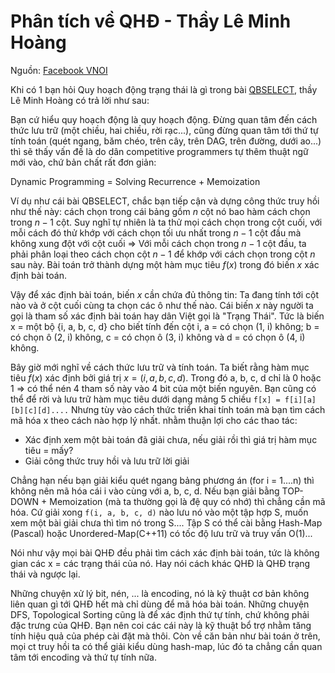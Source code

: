 # Phân tích về QHĐ - Thầy Lê Minh Hoàng

Nguồn: [Facebook VNOI](https://www.facebook.com/groups/163215593699283/permalink/1324060410948123/)

Khi có 1 bạn hỏi Quy hoạch động trạng thái là gì trong bài [QBSELECT](https://oj.vnoi.info/problem/QBSELECT), thầy Lê Minh Hoàng có trả lời như sau:

Bạn cứ hiểu quy hoạch động là quy hoạch động. Đừng quan tâm đến cách thức lưu trữ (một chiều, hai chiều, rời rạc...), cũng đừng quan tâm tới thứ tự tính toán (quét ngang, băm chéo, trên cây, trên DAG, trên đường, dưới ao...) thì sẽ thấy vấn đề là do dân competitive programmers tự thêm thuật ngữ mới vào, chứ bản chất rất đơn giản:

Dynamic Programming = Solving Recurrence + Memoization

Ví dụ như cái bài QBSELECT, chắc bạn tiếp cận và dựng công thức truy hồi như thế này: cách chọn trong cái bảng gồm $n$ cột nó bao hàm cách chọn trong $n - 1$ cột. Suy nghĩ tự nhiên là ta thử mọi cách chọn trong cột cuối, với mỗi cách đó thử khớp với cách chọn tối ưu nhất trong $n - 1$ cột đầu mà không xung đột với cột cuối => Với mỗi cách chọn trong $n - 1$ cột đầu, ta phải phân loại theo cách chọn cột $n - 1$ để khớp với cách chọn trong cột $n$ sau này. Bài toán trở thành dựng một hàm mục tiêu $f(x)$ trong đó biến $x$ xác định bài toán.

Vậy để xác định bài toán, biến $x$ cần chứa đủ thông tin: Ta đang tính tới cột nào và ở cột cuối cùng ta chọn các ô như thế nào. Cái biến $x$ này người ta gọi là tham số xác định bài toán hay dân Việt gọi là "Trạng Thái". Tức là biến x = một bộ {i, a, b, c, d} cho biết tính đến cột i, a = có chọn (1, i) không; b = có chọn ô (2, i) không, c = có chọn ô (3, i) không và d = có chọn ô (4, i) không.

Bây giờ mới nghĩ về cách thức lưu trữ và tính toán. Ta biết rằng hàm mục tiêu $f(x)$ xác định bởi giá trị $x = (i, a, b, c, d)$. Trong đó a, b, c, d chỉ là 0 hoặc 1 => có thể nén 4 tham số này vào 4 bit của một biến nguyên. Bạn cũng có thể để rời và lưu trữ hàm mục tiêu dưới dạng mảng 5 chiều `f[x] = f[i][a][b][c][d]....` Nhưng tùy vào cách thức triển khai tính toán mà bạn tìm cách mã hóa x theo cách nào hợp lý nhất. nhằm thuận lợi cho các thao tác:

- Xác định xem một bài toán đã giải chưa, nếu giải rồi thì giá trị hàm mục tiêu = mấy?
- Giải công thức truy hồi và lưu trữ lời giải

Chẳng hạn nếu bạn giải kiểu quét ngang bảng phương án (for i = 1....n) thì không nên mã hóa cái i vào cùng với a, b, c, d. Nếu bạn giải bằng TOP-DOWN + Memoization (mà ta thường gọi là đệ quy có nhớ) thì chẳng cần mã hóa. Cứ giải xong `f(i, a, b, c, d)` nào lưu nó vào một tập hợp S, muốn xem một bài giải chưa thì tìm nó trong S....
Tập S có thể cài bằng Hash-Map (Pascal) hoặc Unordered-Map(C++11) có tốc độ lưu trữ và truy vấn O(1)...

Nói như vậy mọi bài QHĐ đều phải tìm cách xác định bài toán, tức là không gian các x = các trạng thái của nó. Hay nói cách khác QHĐ là QHĐ trạng thái và ngược lại.

Những chuyện xử lý bit, nén, ... là encoding, nó là kỹ thuật cơ bản không liên quan gì tới QHĐ hết mà chỉ dùng để mã hóa bài toán. Những chuyện DFS, Topological Sorting cũng là để xác định thứ tự tính, chứ không phải đặc trưng của QHĐ. Bạn nên coi các cái này là kỹ thuật bổ trợ nhằm tăng tính hiệu quả của phép cài đặt mà thôi.
Còn về căn bản như bài toán ở trên, mọi ct truy hồi ta có thể giải kiểu dùng hash-map, lúc đó ta chẳng cần quan tâm tới encoding và thứ tự tính nữa.